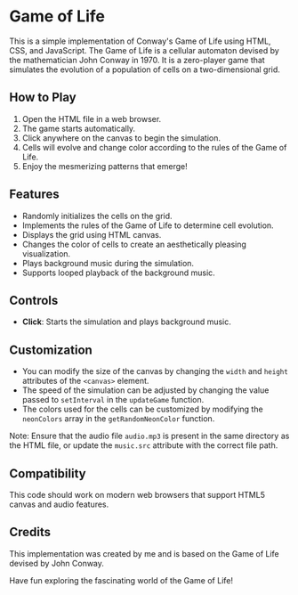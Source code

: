 # Game of Life

This is a simple implementation of Conway's Game of Life using HTML, CSS, and JavaScript. The Game of Life is a cellular automaton devised by the mathematician John Conway in 1970. It is a zero-player game that simulates the evolution of a population of cells on a two-dimensional grid.

## How to Play

1. Open the HTML file in a web browser.
2. The game starts automatically.
3. Click anywhere on the canvas to begin the simulation.
4. Cells will evolve and change color according to the rules of the Game of Life.
5. Enjoy the mesmerizing patterns that emerge!

## Features

- Randomly initializes the cells on the grid.
- Implements the rules of the Game of Life to determine cell evolution.
- Displays the grid using HTML canvas.
- Changes the color of cells to create an aesthetically pleasing visualization.
- Plays background music during the simulation.
- Supports looped playback of the background music.

## Controls

- **Click**: Starts the simulation and plays background music.

## Customization

- You can modify the size of the canvas by changing the `width` and `height` attributes of the `<canvas>` element.
- The speed of the simulation can be adjusted by changing the value passed to `setInterval` in the `updateGame` function.
- The colors used for the cells can be customized by modifying the `neonColors` array in the `getRandomNeonColor` function.

Note: Ensure that the audio file `audio.mp3` is present in the same directory as the HTML file, or update the `music.src` attribute with the correct file path.

## Compatibility

This code should work on modern web browsers that support HTML5 canvas and audio features.

## Credits

This implementation was created by me and is based on the Game of Life devised by John Conway.

Have fun exploring the fascinating world of the Game of Life!
